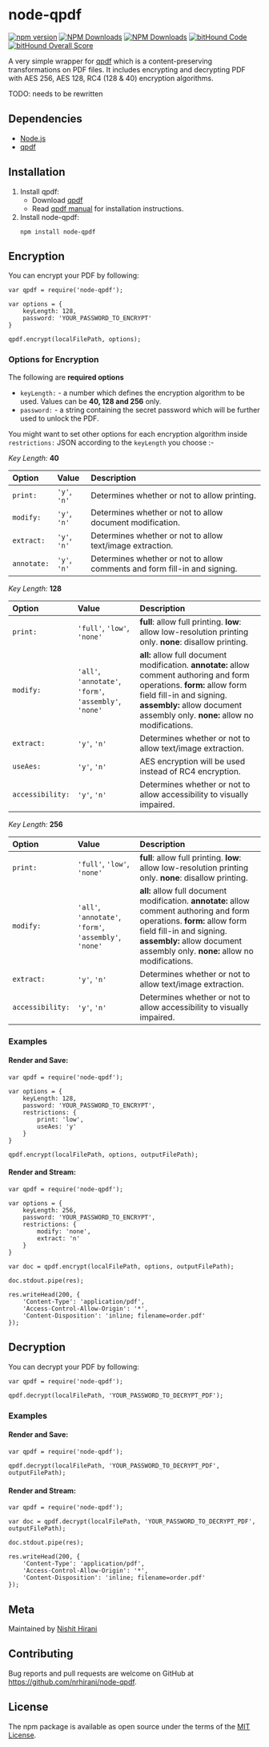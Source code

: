 # node-qpdf
[![npm version](https://badge.fury.io/js/node-qpdf.svg)](https://badge.fury.io/js/node-qpdf) [![NPM Downloads](https://img.shields.io/npm/dt/node-qpdf.svg)](https://www.npmjs.com/package/node-qpdf) [![NPM Downloads](https://img.shields.io/npm/dm/node-qpdf.svg)](https://www.npmjs.com/package/node-qpdf) [![bitHound Code](https://www.bithound.io/github/nrhirani/node-qpdf/badges/code.svg)](https://www.bithound.io/github/nrhirani/node-qpdf) [![bitHound Overall Score](https://www.bithound.io/github/nrhirani/node-qpdf/badges/score.svg)](https://www.bithound.io/github/nrhirani/node-qpdf)

A very simple wrapper for [qpdf](http://qpdf.sourceforge.net/) which is a content-preserving transformations on PDF files. It includes encrypting and decrypting PDF with AES 256, AES 128, RC4 (128 & 40) encryption algorithms.

TODO: needs to be rewritten

## Dependencies
* [Node.js](http://nodejs.org/)
* [qpdf](http://qpdf.sourceforge.net/)

## Installation
1. Install qpdf:
    * Download [qpdf](https://sourceforge.net/projects/qpdf/files/qpdf/6.0.0/)
    * Read [qpdf manual](http://qpdf.sourceforge.net/files/qpdf-manual.html#ref.building) for installation instructions.
2. Install node-qpdf:
    ```
    npm install node-qpdf
    ```

## Encryption
You can encrypt your PDF by following:
```
var qpdf = require('node-qpdf');

var options = {
    keyLength: 128,
    password: 'YOUR_PASSWORD_TO_ENCRYPT'
}

qpdf.encrypt(localFilePath, options);
```

### Options for Encryption
The following are **required options**
* `keyLength:` - a number which defines the encryption algorithm to be used. Values can be **40, 128 and 256** only.
* `password:` - a string containing the secret password which will be further used to unlock the PDF.

You might want to set other options for each encryption algorithm inside `restrictions:` JSON according to the `keyLength` you choose :-

*Key Length:* **40**

| Option | Value | Description |
|:---|:---|:---|
`print:` | `'y'`, `'n'` | Determines whether or not to allow printing.
`modify:` | `'y'`, `'n'` | Determines whether or not to allow document modification.
`extract:` | `'y'`, `'n'` | Determines whether or not to allow text/image extraction.
`annotate:` | `'y'`, `'n'` | Determines whether or not to allow comments and form fill-in and signing.

*Key Length:* **128**

| Option | Value | Description |
|:---|:---|:---|
`print:` | `'full'`, `'low'`, `'none'` | **full**: allow full printing. **low**: allow low-resolution printing only. **none**: disallow printing.
`modify:` | `'all'`, `'annotate'`, `'form'`, `'assembly'`, `'none'` | **all:** allow full document modification. **annotate:** allow comment authoring and form operations. **form:** allow form field fill-in and signing. **assembly:** allow document assembly only. **none:** allow no modifications.
`extract:` | `'y'`, `'n'` | Determines whether or not to allow text/image extraction.
`useAes:` | `'y'`, `'n'` | AES encryption will be used instead of RC4 encryption.
`accessibility:` | `'y'`, `'n'` | Determines whether or not to allow accessibility to visually impaired.

*Key Length:* **256**

| Option | Value | Description |
|:---|:---|:---|
`print:` | `'full'`, `'low'`, `'none'` | **full**: allow full printing. **low**: allow low-resolution printing only. **none**: disallow printing.
`modify:` | `'all'`, `'annotate'`, `'form'`, `'assembly'`, `'none'` | **all:** allow full document modification. **annotate:** allow comment authoring and form operations. **form:** allow form field fill-in and signing. **assembly:** allow document assembly only. **none:** allow no modifications.
`extract:` | `'y'`, `'n'` | Determines whether or not to allow text/image extraction.
`accessibility:` | `'y'`, `'n'` | Determines whether or not to allow accessibility to visually impaired.

### Examples
#### Render and Save:
```
var qpdf = require('node-qpdf');

var options = {
    keyLength: 128,
    password: 'YOUR_PASSWORD_TO_ENCRYPT',
    restrictions: {
        print: 'low',
        useAes: 'y'
    }
}

qpdf.encrypt(localFilePath, options, outputFilePath);
```
#### Render and Stream:
```
var qpdf = require('node-qpdf');

var options = {
    keyLength: 256,
    password: 'YOUR_PASSWORD_TO_ENCRYPT',
    restrictions: {
        modify: 'none',
        extract: 'n'
    }
}

var doc = qpdf.encrypt(localFilePath, options, outputFilePath);

doc.stdout.pipe(res);

res.writeHead(200, {
    'Content-Type': 'application/pdf',
    'Access-Control-Allow-Origin': '*',
    'Content-Disposition': 'inline; filename=order.pdf'
});
```

## Decryption
You can decrypt your PDF by following:
```
var qpdf = require('node-qpdf');

qpdf.decrypt(localFilePath, 'YOUR_PASSWORD_TO_DECRYPT_PDF');
```

### Examples
#### Render and Save:
```
var qpdf = require('node-qpdf');

qpdf.decrypt(localFilePath, 'YOUR_PASSWORD_TO_DECRYPT_PDF', outputFilePath);
```
#### Render and Stream:
```
var qpdf = require('node-qpdf');

var doc = qpdf.decrypt(localFilePath, 'YOUR_PASSWORD_TO_DECRYPT_PDF', outputFilePath);

doc.stdout.pipe(res);

res.writeHead(200, {
    'Content-Type': 'application/pdf',
    'Access-Control-Allow-Origin': '*',
    'Content-Disposition': 'inline; filename=order.pdf'
});
```

## Meta

Maintained by [Nishit Hirani](http://www.twitter.com/nrhirani)


## Contributing

Bug reports and pull requests are welcome on GitHub at https://github.com/nrhirani/node-qpdf.


## License

The npm package is available as open source under the terms of the [MIT License](http://opensource.org/licenses/MIT).
